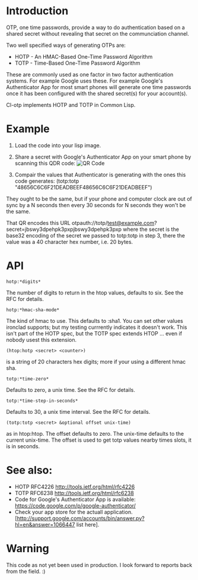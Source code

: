 # Introduction

OTP, one time passwords, provide a way to do authentication based on a shared secret without revealing that secret on the communciation channel.

Two well specified ways of generating OTPs are:
 * HOTP - An HMAC-Based One-Time Password Algorithm
 * TOTP - Time-Based One-Time Password Algorithm 

These are commonly used as one factor in two factor authentication
systems.  For example Google uses these.  For example Google's
Authenticator App for most smart phones will generate one time
passwords once it has been configured with the shared secret(s) for
your account(s).

Cl-otp implements HOTP and TOTP in Common Lisp.

# Example

1) Load the code into your lisp image.
2) Share a secret with Google's Authenticator App on your smart phone by scanning this QDR code:
![QR Code](https://www.evernote.com/shard/s2/sh/a06dfefd-2a09-4e34-989b-3ebf421fffc0/f07c628ab49bacd1816622196521e754/res/9b7af78e-2495-4cfe-a2e2-1083fce8babe/skitch.png?resizeSmall&width=832 "otpauth://totp/test@example.com?secret=jbswy3dpehpk3pxpjbswy3dpehpk3pxp")

3) Compair the values that Authenticator is generating with the ones this code generates:
  (totp:totp "48656C6C6F21DEADBEEF48656C6C6F21DEADBEEF")

They ought to be the same, but if your phone and computer clock are out of sync by a N seconds then every 30 seconds for N seconds they won't be the same.

That QR encodes this URL otpauth://totp/test@example.com?secret=jbswy3dpehpk3pxpjbswy3dpehpk3pxp
where the secret is the base32 encoding of the secret we passed to totp:totp in step 3, there the value was a 40 character hex number, i.e. 20 bytes.

# API

```common-lisp
hotp:*digits*
```
The number of digits to return in the htop values, defaults to six.  See the RFC for details.

```common-lisp
hotp:*hmac-sha-mode*
```
The kind of hmac to use.  This defaults to :sha1.  You can set other values
ironclad supports; but my testing currrently indicates it doesn't work.  This
isn't part of the HOTP spec, but the TOTP spec extends HTOP ... even if nobody
usest this extension.

```common-lisp
(htop:hotp <secret> <counter>)
```
<secret> is a string of 20 characters hex digits; more if your using a different hmac sha.
```common-lisp
totp:*time-zero*
```
Defaults to zero, a unix time.  See the RFC for details.
```common-lisp
totp:*time-step-in-seconds*
```
Defaults to 30, a unix time interval.  See the RFC for details.

```common-lisp
(totp:totp <secret> &optional offset unix-time)
```
<secret> as in htop:htop.  The offset defaults to zero.  The unix-time defaults
to the current unix-time.  The offset is used to get totp values nearby times
slots, it is in seconds.

# See also:
+ HOTP RFC4226 http://tools.ietf.org/html/rfc4226
+ TOTP RFC6238 http://tools.ietf.org/html/rfc6238
+ Code for Google's Authenticator App is available: https://code.google.com/p/google-authenticator/
+ Check your app store for the actuall application. [http://support.google.com/accounts/bin/answer.py?hl=en&answer=1066447 list here].

# Warning
This code as not yet been used in production.  I look forward to reports back from the field.  :)
